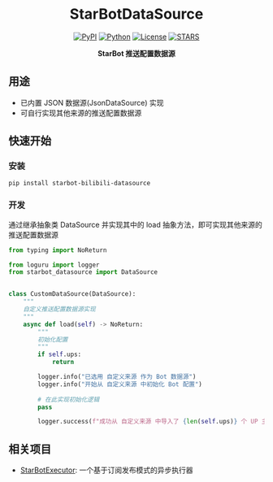 <div align="center">

# StarBotDataSource

[![PyPI](https://img.shields.io/pypi/v/starbot-bilibili-datasource)](https://pypi.org/project/starbot-bilibili-datasource)
[![Python](https://img.shields.io/badge/python-3.10%20|%203.11-blue)](https://www.python.org)
[![License](https://img.shields.io/github/license/Starlwr/StarBotDataSource)](https://github.com/Starlwr/StarBotDataSource/blob/master/LICENSE)
[![STARS](https://img.shields.io/github/stars/Starlwr/StarBotDataSource?color=yellow&label=Stars)](https://github.com/Starlwr/StarBotDataSource/stargazers)

**StarBot 推送配置数据源**
</div>

## 用途

* 已内置 JSON 数据源(JsonDataSource) 实现
* 可自行实现其他来源的推送配置数据源

## 快速开始
### 安装

```shell
pip install starbot-bilibili-datasource
```

### 开发

通过继承抽象类 DataSource 并实现其中的 load 抽象方法，即可实现其他来源的推送配置数据源

```python
from typing import NoReturn

from loguru import logger
from starbot_datasource import DataSource


class CustomDataSource(DataSource):
    """
    自定义推送配置数据源实现
    """
    async def load(self) -> NoReturn:
        """
        初始化配置
        """
        if self.ups:
            return

        logger.info("已选用 自定义来源 作为 Bot 数据源")
        logger.info("开始从 自定义来源 中初始化 Bot 配置")
        
        # 在此实现初始化逻辑
        pass

        logger.success(f"成功从 自定义来源 中导入了 {len(self.ups)} 个 UP 主")
```

## 相关项目

* [StarBotExecutor](https://github.com/Starlwr/StarBotExecutor): 一个基于订阅发布模式的异步执行器
